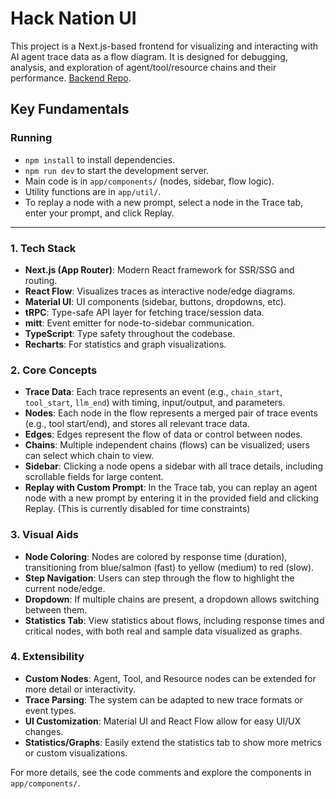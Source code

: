# Hack Nation UI

This project is a Next.js-based frontend for visualizing and interacting with AI agent trace data as a flow diagram. It is designed for debugging, analysis, and exploration of agent/tool/resource chains and their performance. [Backend Repo](https://github.com/Julius-2nd-Acc/hack-nation-be).

## Key Fundamentals

### Running

- `npm install` to install dependencies.
- `npm run dev` to start the development server.
- Main code is in `app/components/` (nodes, sidebar, flow logic).
- Utility functions are in `app/util/`.
- To replay a node with a new prompt, select a node in the Trace tab, enter your prompt, and click Replay.

---

### 1. **Tech Stack**

- **Next.js (App Router)**: Modern React framework for SSR/SSG and routing.
- **React Flow**: Visualizes traces as interactive node/edge diagrams.
- **Material UI**: UI components (sidebar, buttons, dropdowns, etc).
- **tRPC**: Type-safe API layer for fetching trace/session data.
- **mitt**: Event emitter for node-to-sidebar communication.
- **TypeScript**: Type safety throughout the codebase.
- **Recharts**: For statistics and graph visualizations.

### 2. **Core Concepts**

- **Trace Data**: Each trace represents an event (e.g., `chain_start`, `tool_start`, `llm_end`) with timing, input/output, and parameters.
- **Nodes**: Each node in the flow represents a merged pair of trace events (e.g., tool start/end), and stores all relevant trace data.
- **Edges**: Edges represent the flow of data or control between nodes.
- **Chains**: Multiple independent chains (flows) can be visualized; users can select which chain to view.
- **Sidebar**: Clicking a node opens a sidebar with all trace details, including scrollable fields for large content.
- **Replay with Custom Prompt**: In the Trace tab, you can replay an agent node with a new prompt by entering it in the provided field and clicking Replay. (This is currently disabled for time constraints)

### 3. **Visual Aids**

- **Node Coloring**: Nodes are colored by response time (duration), transitioning from blue/salmon (fast) to yellow (medium) to red (slow).
- **Step Navigation**: Users can step through the flow to highlight the current node/edge.
- **Dropdown**: If multiple chains are present, a dropdown allows switching between them.
- **Statistics Tab**: View statistics about flows, including response times and critical nodes, with both real and sample data visualized as graphs.

### 4. **Extensibility**

- **Custom Nodes**: Agent, Tool, and Resource nodes can be extended for more detail or interactivity.
- **Trace Parsing**: The system can be adapted to new trace formats or event types.
- **UI Customization**: Material UI and React Flow allow for easy UI/UX changes.
- **Statistics/Graphs**: Easily extend the statistics tab to show more metrics or custom visualizations.

For more details, see the code comments and explore the components in `app/components/`.
